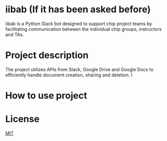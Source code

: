 # iibab (If it has been asked before) 
iibab is a Python Slack bot designed to support chip project teams by facilitating communication between the individual chip groups, instructors and TAs. 
# Project description 
The project utilizes APIs from Slack, Google Drive and Google Docs to efficiently handle document creation, sharing and deletion. I
# How to use project 

# License 
[MIT](https://choosealicense.com/licenses/mit/)
